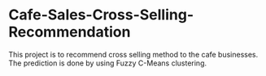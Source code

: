 # Cafe-Sales-Cross-Selling-Recommendation
This project is to recommend cross selling method to the cafe businesses. The prediction is done by using Fuzzy C-Means clustering.
